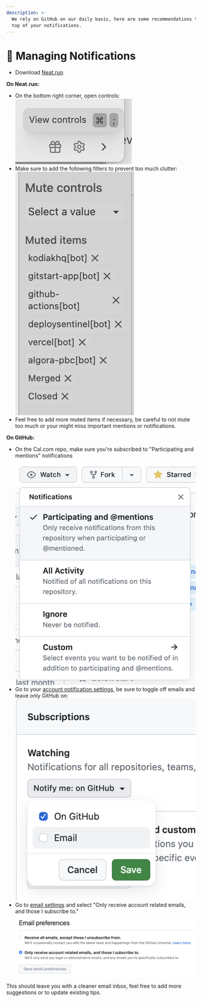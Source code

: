 ```yaml
---
description: >-
  We rely on GitHub on our daily basis, here are some recommendations to keep on
  top of your notifications.
---
```


# 🔔 Managing Notifications

* Download [Neat.run](https://neat.run)

**On Neat.run:**

* On the bottom right corner, open controls:![](<../.gitbook/assets/image (16).png>)
* Make sure to add the following filters to prevent too much clutter:\
  ![](<../.gitbook/assets/image (11).png>)
* Feel free to add more muted items if necessary, be careful to not mute too much or your might miss important mentions or notifications.

**On GitHub:**

* On the Cal.com repo, make sure you're subscribed to "Participating and mentions" notifications\
  ![](../.gitbook/assets/image.png)
* Go to your [account notification settings](https://github.com/settings/notifications), be sure to toggle off emails and leave only GitHub on:\
  ![](<../.gitbook/assets/image (18).png>)
* Go to [email settings](https://github.com/settings/emails) and select "Only receive account related emails, and those I subscribe to."\
  ![](<../.gitbook/assets/image (13).png>)

This should leave you with a cleaner email inbox, feel free to add more suggestions or to update existing tips.
